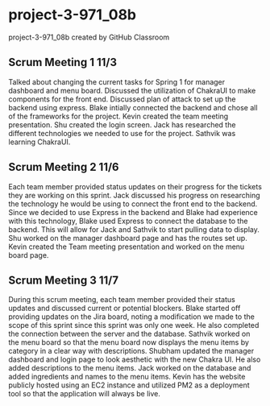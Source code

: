 # project-3-971_08b
project-3-971_08b created by GitHub Classroom

## Scrum Meeting 1 11/3
Talked about changing the current tasks for Spring 1 for manager dashboard and menu board. Discussed the utilization of ChakraUI to make components for the front end. Discussed plan of attack to set up the backend using express. Blake intially connected the backend and chose all of the frameworks for the project. Kevin created the team meeting presentation. Shu created the login screen. Jack has researched the different technologies we needed to use for the project. Sathvik was learning ChakraUI.

## Scrum Meeting 2 11/6
Each team member provided status updates on their progress for the tickets they are working on this sprint. Jack discussed his progress on researching the technology he would be using to connect the front end to the backend. Since we decided to use Express in the backend and Blake had experience with this technology, Blake used Express to connect the database to the backend. This will allow for Jack and Sathvik to start pulling data to display. Shu worked on the manager dashboard page and has the routes set up. Kevin created the Team meeting presentation and worked on the menu board page.

## Scrum Meeting 3 11/7
During this scrum meeting, each team member provided their status updates and discussed current or potential blockers. Blake started off providing updates on the Jira board, noting a modification we made to the scope of this sprint since this sprint was only one week. He also completed the connection between the server and the database. Sathvik worked on the menu board so that the menu board now displays the menu items by category in a clear way with descriptions. Shubham updated the manager dashboard and login page to look aesthetic with the new Chakra UI. He also added descriptions to the menu items. Jack worked on the database and added ingredients and names to the menu items. Kevin has the website publicly hosted using an EC2 instance and utilized PM2 as a deployment tool so that the application will always be live.
